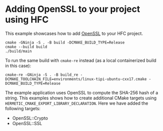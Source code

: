 # Adding OpenSSL to your project using HFC

This example showcases how to add [OpenSSL](https://github.com/openssl/openssl) to your HFC project.

```
cmake -GNinja -S . -B build -DCMAKE_BUILD_TYPE=Release
cmake --build build
./build/main
```

To run the same build with `cmake-re` instead (as a local containerized build in this case):

```
cmake-re -GNinja -S . -B build_re -DCMAKE_TOOLCHAIN_FILE=environments/linux-tipi-ubuntu-cxx17.cmake -DCMAKE_BUILD_TYPE=Release
```

The example application uses OpenSSL to compute the SHA-256 hash of a string. This examples shows how to create additional CMake targets using `HERMETIC_CMAKE_EXPORT_LIBRARY_DECLARATION`. Here we have added the following targets:

- OpenSSL::Crypto
- OpenSSL::SSL
